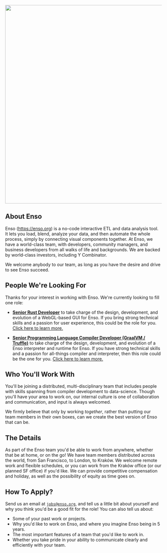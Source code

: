 <p align="center">
  <a href="https://enso.org">
<img src="https://user-images.githubusercontent.com/1623053/114557275-cbd27a80-9c69-11eb-9e4d-a60187cdb7a4.gif" width="640" height="640"/>
  </a>
</p>

## About Enso
Enso (https://enso.org) is a no-code interactive ETL and data analysis tool. 
It lets you load, blend, analyze your data, and then automate the whole process, 
simply by connecting visual components together. 
At Enso, we have a world-class team, with developers, community managers, and
business developers from all walks of life and backgrounds. We are backed by 
world-class investors, including Y Combinator.

We welcome anybody to our team, as long as you have the desire and drive to see
Enso succeed.

## People We're Looking For
Thanks for your interest in working with Enso. We're currently looking to fill one role:

- **[Senior Rust Developer](people/senior-rust-developer.md)** to take
  charge of the design, development, and evolution of a WebGL-based GUI for
  Enso. If you bring strong technical skills and a passion for user experience,
  this could be the role for you.
  [Click here to learn more.](people/senior-rust-developer.md)
  
- **[Senior Programming Language Compiler Developer (GraalVM / Truffle)](people/senior-interpreter-engineer.md)** to take
  charge of the design, development, and evolution of a Enso interpreter and runtime 
  for Enso. If you have strong technical skills and a passion for all-things compiler
  and interpreter, then this role could be the one for you.
  [Click here to learn more.](people/senior-interpreter-engineer.md)

## Who You'll Work With
You'll be joining a distributed, multi-disciplinary team that includes people
with skills spanning from compiler development to data-science. Though you'll
have your area to work on, our internal culture is one of collaboration and
communication, and input is always welcomed.

We firmly believe that only by working _together_, rather than putting our team
members in their own boxes, can we create the best version of Enso that can be.

## The Details
As part of the Enso team you'd be able to work from anywhere, whether that be at
home, or on the go! We have team members distributed across the world, from San
Francisco, to London, to Kraków. We welcome remote work and flexible schedules,
or you can work from the Kraków office (or our planned SF office) if you'd like.
We can provide competitive compensation and holiday, as well as the possibility
of equity as time goes on.

## How To Apply?
Send us an email at [`jobs@enso.org`](mailto:jobs@enso.org), and tell us a
little bit about yourself and why you think you'd be a good fit for the role!
You can also tell us about:

- Some of your past work or projects.
- Why you'd like to work on Enso, and where you imagine Enso being in 5 years.
- The most important features of a team that you'd like to work in.
- Whether you take pride in your ability to communicate clearly and efficiently
  with your team.
